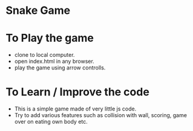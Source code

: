 # Snake Game

# To Play the game
- clone to local computer.
- open index.html in any browser.
- play the game using arrow controlls.

# To Learn / Improve the code
- This is a simple game made of very little js code.
- Try to add various features such as collision with wall, scoring, game over on eating own body etc.
